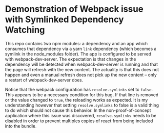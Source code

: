 # Demonstration of Webpack issue with Symlinked Dependency Watching

This repo contains two npm modules: a dependency and an app which consumes that dependency via a yarn `link`
dependency (which becomes a symlink in the node_modules folder). The app is configured
to be served with webpack-dev-server. The expectation is that changes in the dependency will be detected
when webpack-dev-server is running and that the page will refresh with the new content. The actuality is that
this does not happen and even a manual refresh does not pick up the new content – only a restart of
webpack-dev-server does.

Notice that the webpack configuration has `resolve.symlinks` set to `false`. This appears to be a necessary condition
for this bug. If that line is removed or the value changed to `true`, the reloading works as expected.
It is my understanding however that setting `resolve.symlinks` to false is a valid thing to do which should not
cause this behavior. In the non-proof-of-concept application where this issue was discovered, `resolve.symlinks`
needs to be disabled in order to prevent multiples copies of react from being included into the bundle.
